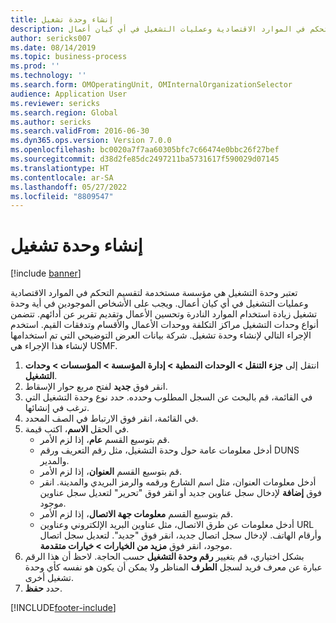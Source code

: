```yaml
---
title: إنشاء وحدة تشغيل
description: تعتبر وحدة التشغيل هي مؤسسة مستخدمة لتقسيم التحكم في الموارد الاقتصادية وعمليات التشغيل في أي كيان أعمال.
author: sericks007
ms.date: 08/14/2019
ms.topic: business-process
ms.prod: ''
ms.technology: ''
ms.search.form: OMOperatingUnit, OMInternalOrganizationSelector
audience: Application User
ms.reviewer: sericks
ms.search.region: Global
ms.author: sericks
ms.search.validFrom: 2016-06-30
ms.dyn365.ops.version: Version 7.0.0
ms.openlocfilehash: bc0020a7f7aa60305bfc7c66474e0bbc26f27bef
ms.sourcegitcommit: d38d2fe85dc2497211ba5731617f590029d07145
ms.translationtype: HT
ms.contentlocale: ar-SA
ms.lasthandoff: 05/27/2022
ms.locfileid: "8809547"
---
```

# <a name="create-an-operating-unit"></a>إنشاء وحدة تشغيل

[!include [banner](../../includes/banner.md)]

تعتبر وحدة التشغيل هي مؤسسة مستخدمة لتقسيم التحكم في الموارد الاقتصادية وعمليات التشغيل في أي كيان أعمال. ويجب على الأشخاص الموجودين في أية وحدة تشغيل زيادة استخدام الموارد النادرة وتحسين الأعمال وتقديم تقرير عن أدائهم. تتضمن أنواع وحدات التشغيل مراكز التكلفة ووحدات الأعمال والأقسام وتدفقات القيم. استخدم الإجراء التالي لإنشاء وحدة تشغيل. شركة بيانات العرض التوضيحي التي تم استخدامها لإنشاء هذا الإجراء هي USMF.

1. انتقل إلى **جزء التنقل > الوحدات النمطية > إدارة المؤسسة > المؤسسات > وحدات التشغيل**.
2. انقر فوق **جديد**  لفتح مربع حوار الإسقاط‬.
3. في القائمة، قم بالبحث عن السجل المطلوب وحدده. حدد نوع وحدة التشغيل التي ترغب في إنشائها.  
4. في القائمة، انقر فوق الارتباط في الصف المحدد.
5. في الحقل **الاسم**، اكتب قيمة.
    + قم بتوسيع القسم **عام**، إذا لزم الأمر.  
    + أدخل معلومات عامة حول وحدة التشغيل، مثل رقم التعريف ورقم DUNS والمدير.    
    + قم بتوسيع القسم **العنوان**، إذا لزم الأمر.  
    + أدخل معلومات العنوان، مثل اسم الشارع ورقمه والرمز البريدي والمدينة. انقر فوق **إضافة** لإدخال سجل عناوين جديد أو انقر فوق "تحرير" لتعديل سجل عناوين موجود.   
    + قم بتوسيع القسم **معلومات جهة الاتصال**، إذا لزم الأمر.  
    + أدخل معلومات عن طرق الاتصال، مثل عناوين البريد الإلكتروني وعناوين URL وأرقام الهاتف. لإدخال سجل اتصال جديد، انقر فوق "جديد". لتعديل سجل اتصال موجود، انقر فوق **مزيد من الخيارات > خيارات متقدمة**.   
6. بشكل اختياري، قم بتغيير **رقم وحدة التشغيل‬** حسب الحاجة. لاحظ أن هذا الرقم عبارة عن معرف فريد لسجل **الطرف** المناظر ولا يمكن أن يكون هو نفسه كأي وحدة تشغيل أخرى.
7. حدد **حفظ**.


[!INCLUDE[footer-include](../../../../includes/footer-banner.md)]
